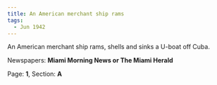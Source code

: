 ```yaml
---  
title: An American merchant ship rams  
tags:  
  - Jun 1942  
---  
```

  
An American merchant ship rams, shells and sinks a U-boat off Cuba.  
  
Newspapers: **Miami Morning News or The Miami Herald**  
  
Page: **1**, Section: **A** 
